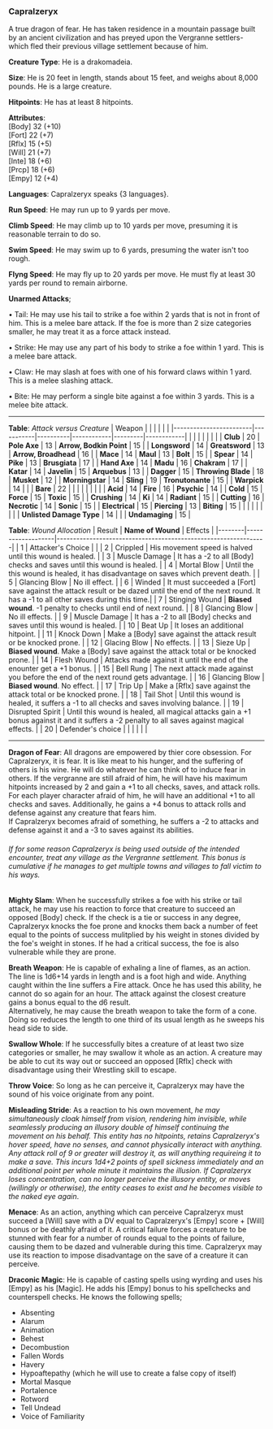 ### Capralzeryx
A true dragon of fear. He has taken residence in a mountain passage built by an ancient civilization and has preyed upon the Vergranne settlers- which fled their previous village settlement because of him.

**Creature Type**: He is a drakomadeia.

**Size**: He is 20 feet in length, stands about 15 feet, and weighs about 8,000 pounds. He is a large creature.

**Hitpoints**: He has at least 8 hitpoints.

**Attributes**:  
[Body] 32 (+10)  
[Fort] 22 (+7)  
[Rflx] 15 (+5)  
[Will] 21 (+7)  
[Inte] 18 (+6)  
[Prcp] 18 (+6)  
[Empy] 12 (+4) 

**Languages**: Capralzeryx speaks {3 languages}.

**Run Speed**: He may run up to 9 yards per move.

**Climb Speed**: He may climb up to 10 yards per move, presuming it is reasonable terrain to do so.

**Swim Speed**: He may swim up to 6 yards, presuming the water isn't too rough.

**Flyng Speed**: He may fly up to 20 yards per move. He must fly at least 30 yards per round to remain airborne.

**Unarmed Attacks**;

 • Tail: He may use his tail to strike a foe within 2 yards that is not in front of him. This is a melee bare attack. If the foe is more than 2 size categories smaller, he may treat it as a force attack instead.

 • Strike: He may use any part of his body to strike a foe within 1 yard. This is a melee bare attack.

 • Claw: He may slash at foes with one of his forward claws within 1 yard. This is a melee slashing attack.

 • Bite: He may perform a single bite against a foe within 3 yards. This is a melee bite attack.

-----

**Table**: *Attack versus Creature*
| Weapon                 |          |            |         |            |         |
|------------------------|-----------|----------|------------|---------|------------|
|                        |          |            |         |            |         |
| **Club**                   | 20     | **Pole Axe**       | 13     | **Arrow, Bodkin Point**    | 15    |
| **Longsword**              | 14     | **Greatsword**     | 13     | **Arrow, Broadhead**       | 16    |
| **Mace**                   | 14     | **Maul**           | 13     | **Bolt** | 15    |
| **Spear**                  | 14     | **Pike**           | 13     | **Brusgiata** | 17     |
| **Hand Axe**               | 14     | **Madu**           | 16     | **Chakram** | 17    |
| **Katar**                  | 14     | **Javelin**        | 15     | **Arquebus** | 13    |
| **Dagger**                 | 15     | **Throwing Blade** | 18     | **Musket** | 12    |
| **Morningstar**            | 14     | **Sling**          | 19     | **Tronutonante** | 15    |
| **Warpick**                | 14     |            |       |   **Bare** |  22  |
|                        |           |          |            |         |            |
| **Acid**                   | 14     | **Fire** | 16     | **Psychic** | 14     |
| **Cold**                   | 15     | **Force** | 15     | **Toxic**  | 15     |
| **Crushing**               | 14     | **Ki** | 14     | **Radiant** | 15     |
| **Cutting**                | 16     | **Necrotic** | 14     | **Sonic** | 15    |
| **Electrical**             | 15     | **Piercing** | 13     | **Biting** | 15    |
|                        |           |          |            |         |            |
| **Unlisted Damage Type** | 14 |    |     | **Undamaging** | 15 |

**Table**: *Wound Allocation*
| Result | **Name of Wound** | Effects                                                        |
|--------|-------------------|----------------------------------------------------------------|
|   1    | Attacker's Choice |                                                                |
|   2    | Crippled          | His movement speed is halved until this wound is healed.      |
|   3    | Muscle Damage     | It has a -2 to all [Body] checks and saves until this wound is healed. |
|   4    | Mortal Blow       | Until the this wound is healed, it has disadvantage on saves which prevent death. |
|   5    | Glancing Blow     | No ill effect. |
|   6    | Winded            | It must succeeded a [Fort] save against the attack result or be dazed until the end of the next round. It has a -1 to all other saves during this time.|
|   7    | Stinging Wound    | **Biased wound**. -1 penalty to checks until end of next round. |
|   8    | Glancing Blow     | No ill effects.                                     |
|   9    | Muscle Damage     | It has a -2 to all [Body] checks and saves until this wound is healed. |
|   10   | Beat Up           | It loses an additional hitpoint. |
|   11   | Knock Down        | Make a [Body] save against the attack result or be knocked prone. |
|   12   | Glacing Blow      | No effects. |
|   13   | Sieze Up          | **Biased wound**. Make a [Body] save against the attack total or be knocked prone. |
|   14   | Flesh Wound       | Attacks made against it until the end of the enounter get a +1 bonus. |
|   15   | Bell Rung         | The next attack made against you before the end of the next round gets advantage.  |
|   16   | Glancing Blow     | **Biased wound**. No effect. |
|   17   | Trip Up           | Make a [Rflx] save against the attack total or be knocked prone.                                  |
|   18   | Tail Shot         | Until this wound is healed, it suffers a -1 to all checks and saves involving balance. |
|   19   | Disrupted Spirit  | Until this wound is healed, all magical attacks gain a +1 bonus against it and it suffers a -2 penalty to all saves against magical effects. |
|   20   | Defender's choice |                                   |
|        |                                                |                                   |

-----

**Dragon of Fear**: All dragons are empowered by thier core obsession. For Capralzeryx, it is fear. It is like meat to his hunger, and the suffering of others is his wine. He will do whatever he can think of to induce fear in others. If the vergranne are still afraid of him, he will have his maximum hitpoints increased by 2 and gain a +1 to all checks, saves, and attack rolls. For each player character afraid of him, he will have an additional +1 to all checks and saves. Additionally, he gains a +4 bonus to attack rolls and defense against any creature that fears him.  
If Capralzeryx becomes afraid of something, he suffers a -2 to attacks and defense against it and a -3 to saves against its abilities.

###### If for some reason Capralzeryx is being used outside of the intended encounter, treat any village as the Vergranne settlement. This bonus is cumulative if he manages to get multiple towns and villages to fall victim to his ways.  

**Mighty Slam**: When he successfully strikes a foe with his strike or tail attack, he may use his reaction to force that creature to succeed an opposed [Body] check. If the check is a tie or success in any degree, Capralzeryx knocks the foe prone and knocks them back a number of feet equal to the points of success mulitplied by his weight in stones divided by the foe's weight in stones. If he had a critical success, the foe is also vulnerable while they are prone.

**Breath Weapon**: He is capable of exhaling a line of flames, as an action. The line is 1d6+14 yards in length and is a foot high and wide. Anything caught within the line suffers a Fire attack. Once he has used this ability, he cannot do so again for an hour. The attack against the closest creature gains a bonus equal to the d6 result.  
Alternatively, he may cause the breath weapon to take the form of a cone. Doing so reduces the length to one third of its usual length as he sweeps his head side to side.  

**Swallow Whole**: If he successfully bites a creature of at least two size categories or smaller, he may swallow it whole as an action. A creature may be able to cut its way out or succeed an opposed [Rflx] check with disadvantage using their Wrestling skill to escape.

**Throw Voice**: So long as he can perceive it, Capralzeryx may have the sound of his voice originate from any point.

**Misleading Stride**: As a reaction to his own movement, *he may simultaneously cloak himself from vision, rendering him invisible, while seamlessly producing an illusory double of himself continuing the movement on his behalf. This entity has no hitpoints, retains Capralzeryx's hover speed, have no senses, and cannot physically interact with anything. Any attack roll of 9 or greater will destroy it, as will anything requireing it to make a save. This incurs 1d4+2 points of spell sickness immediately and an additional point per whole minute it maintains the illusion. If Capralzeryx loses concentration, can no longer perceive the illusory entity, or moves (willingly or otherwise), the entity ceases to exist and he becomes visible to the naked eye again*. 

**Menace**: As an action, anything which can perceive Capralzeryx must succeed a [Will] save with a DV equal to Capralzeryx's [Empy] score + [Will] bonus or be deathly afraid of it. A critical failure forces a creature to be stunned with fear for a number of rounds equal to the points of failure, causing them to be dazed and vulnerable during this time. Capralzeryx may use its reaction to impose disadvantage on the save of a creature it can perceive.

**Draconic Magic**: He is capable of casting spells using wyrding and uses his [Empy] as his [Magic]. He adds his [Empy] bonus to his spellchecks and counterspell checks. He knows the following spells;  
* Absenting
* Alarum
* Animation
* Behest
* Decombustion
* Fallen Words
* Havery
* Hypoaftepathy (which he will use to create a false copy of itself)
* Mortal Masque
* Portalence
* Rotword
* Tell Undead
* Voice of Familiarity
